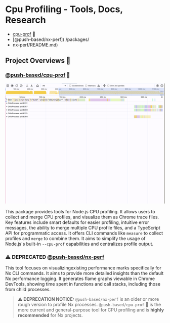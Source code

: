 # Cpu Profiling - Tools, Docs, Research

- [cpu-prof](./packages/cpu-prof/README.md) 🚀
- [@push-based/nx-perf](./packages/
- nx-perf/README.md) 

## Project Overviews 🌟

### [@push-based/cpu-prof](./packages/cpu-prof/README.md) 🚀

![cli-merge-focus-main-inc-command-overview.png](packages/cpu-prof/docs/imgs/cli-merge-focus-main-inc-command-overview.png)

This package provides tools for Node.js CPU profiling. It allows users to collect and merge CPU profiles, and visualize them as Chrome trace files. Key features include smart defaults for easier profiling, intuitive error messages, the ability to merge multiple CPU profile files, and a TypeScript API for programmatic access. It offers CLI commands like `measure` to collect profiles and `merge` to combine them. It aims to simplify the usage of Node.js's built-in `--cpu-prof` capabilities and centralizes profile output.

###  **⚠️ DEPRECATED** [@push-based/nx-perf](./packages/nx-perf/README.md)

This tool focuses on visualizingexisting performance marks specifically for Nx CLI commands. It aims to provide more detailed insights than the default Nx performance logging. It generates flame graphs viewable in Chrome DevTools, showing time spent in functions and call stacks, including those from child processes.

> **⚠️ DEPRECATION NOTICE:** `@push-based/nx-perf` is an older or more rough version to profile Nx processes. `@push-based/cpu-prof` 🚀 is the more current and general-purpose tool for CPU profiling and is **highly recommended** for Nx projects.
